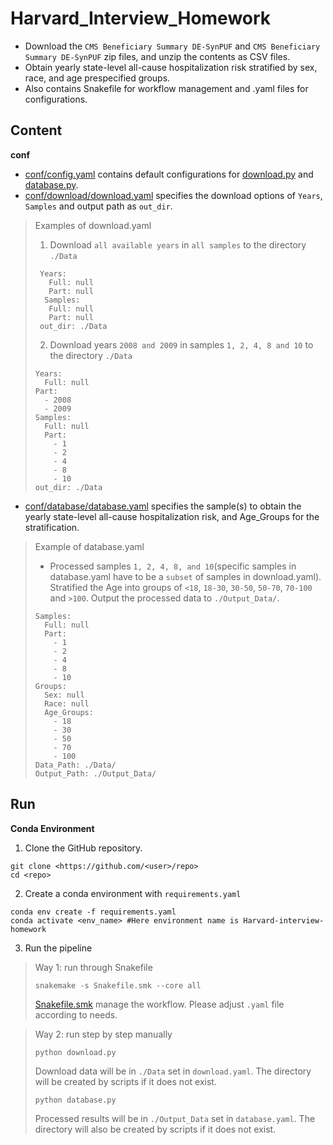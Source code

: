 # Harvard_Interview_Homework
* Download the `CMS Beneficiary Summary DE-SynPUF` and `CMS Beneficiary Summary DE-SynPUF` zip files, and unzip the contents as CSV files.
* Obtain yearly state-level all-cause hospitalization risk stratified by sex, race, and age prespecified groups.
* Also contains Snakefile for workflow management and .yaml files for configurations.

## Content
**conf**
* [conf/config.yaml](https://github.com/zhangyf1029/Harvard_Interview_Homework/tree/main/conf) contains default configurations for [download.py](https://github.com/zhangyf1029/Harvard_Interview_Homework/tree/main) and [database.py](https://github.com/zhangyf1029/Harvard_Interview_Homework/tree/main).
* [conf/download/download.yaml](https://github.com/zhangyf1029/Harvard_Interview_Homework/tree/main/conf/download) specifies the download options of `Years`, `Samples` and output path as `out_dir`.
> Examples of download.yaml
> 1. Download `all available years` in `all samples` to the directory `./Data`
>   ```
>    Years:
>      Full: null
>      Part: null
>     Samples:
>      Full: null
>      Part: null
>    out_dir: ./Data
>   ```
> 2. Download years `2008 and 2009` in samples `1, 2, 4, 8 and 10` to the directory `./Data`
>   ```
>   Years:
>     Full: null
>   Part:
>     - 2008
>     - 2009
>   Samples:
>     Full: null
>     Part: 
>       - 1
>       - 2
>       - 4
>       - 8
>       - 10
>   out_dir: ./Data
>   ```
* [conf/database/database.yaml](https://github.com/zhangyf1029/Harvard_Interview_Homework/tree/main/conf/database) specifies the sample(s) to obtain the yearly state-level all-cause hospitalization risk, and Age_Groups for the stratification.
> Example of database.yaml
> * Processed samples `1, 2, 4, 8, and 10`(specific samples in database.yaml have to be a `subset` of samples in download.yaml). Stratified the Age into groups of `<18`, `18-30`, `30-50`, `50-70`, `70-100` and `>100`. Output the processed data to `./Output_Data/`.
>  ```
>  Samples:
>    Full: null
>    Part: 
>      - 1
>      - 2
>      - 4
>      - 8
>      - 10
>  Groups:
>    Sex: null
>    Race: null
>    Age_Groups: 
>      - 18
>      - 30
>      - 50
>      - 70
>      - 100
>  Data_Path: ./Data/
>  Output_Path: ./Output_Data/
>  ```


## Run
**Conda Environment**
1. Clone the GitHub repository.
```
git clone <https://github.com/<user>/repo>
cd <repo>
```
2. Create a conda environment with `requirements.yaml`
```
conda env create -f requirements.yaml
conda activate <env_name> #Here environment name is Harvard-interview-homework
```
3. Run the pipeline
> Way 1: run through Snakefile
>  ```
>  snakemake -s Snakefile.smk --core all
>  ```
> [Snakefile.smk](https://github.com/zhangyf1029/Harvard_Interview_Homework/tree/main) manage the workflow. Please adjust `.yaml` file according to needs.

> Way 2: run step by step manually
>  ```
>  python download.py
>  ```
> Download data will be in `./Data` set in `download.yaml`. The directory will be created by scripts if it does not exist.
>  ```
>  python database.py
>  ```
> Processed results will be in `./Output_Data` set in `database.yaml`. The directory will also be created by scripts if it does not exist.


